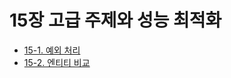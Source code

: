 # 15장 고급 주제와 성능 최적화
- [15-1. 예외 처리](15-1.%EC%98%88%EC%99%B8%20%EC%B2%98%EB%A6%AC.md)
- [15-2. 엔티티 비교](15-2.%EC%97%94%ED%8B%B0%ED%8B%B0%20%EB%B9%84%EA%B5%90.md)